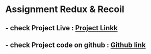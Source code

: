 # Assignment Redux & Recoil

## - check Project Live : [Project Linkk](https://react-assignment-redux-recoil.netlify.app/)
## - check Project code on github : [Github link](https://github.com/rahul955875/TopsTechnologies/tree/main/React/react-wiht-redux/src)